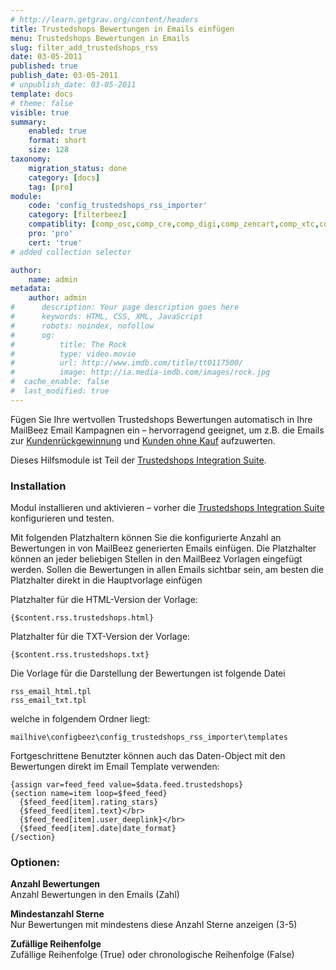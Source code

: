 ```yaml
---
# http://learn.getgrav.org/content/headers
title: Trustedshops Bewertungen in Emails einfügen
menu: Trustedshops Bewertungen in Emails
slug: filter_add_trustedshops_rss
date: 03-05-2011
published: true
publish_date: 03-05-2011
# unpublish_date: 03-05-2011
template: docs
# theme: false
visible: true
summary:
    enabled: true
    format: short
    size: 128
taxonomy:
    migration_status: done
    category: [docs]
    tag: [pro]
module:
    code: 'config_trustedshops_rss_importer'
    category: [filterbeez]
    compatiblity: [comp_osc,comp_cre,comp_digi,comp_zencart,comp_xtc,comp_gambio]
    pro: 'pro'
    cert: 'true'         
# added collection selector

author:
    name: admin
metadata:
    author: admin
#      description: Your page description goes here
#      keywords: HTML, CSS, XML, JavaScript
#      robots: noindex, nofollow
#      og:
#          title: The Rock
#          type: video.movie
#          url: http://www.imdb.com/title/tt0117500/
#          image: http://ia.media-imdb.com/images/rock.jpg
#  cache_enable: false
#  last_modified: true
---
```


Fügen Sie Ihre wertvollen Trustedshops Bewertungen automatisch in Ihre MailBeez Email Kampagnen ein – hervorragend geeignet, um z.B. die Emails zur [Kundenrückgewinnung](/dokumentation/mailbeez/winback_advanced) und [Kunden ohne Kauf](/dokumentation/mailbeez/nopurchase_advanced) aufzuwerten.

Dieses Hilfsmodule ist Teil der [Trustedshops Integration Suite](/dokumentation/configbeez/config_trustedshops_rss_importer/ "Trustedshops Integration Suite").


### Installation

Modul installieren und aktivieren – vorher die [Trustedshops Integration Suite](/dokumentation/configbeez/config_trustedshops_rss_importer/ "Trustedshops Integration Suite") konfigurieren und testen.

Mit folgenden Platzhaltern können Sie die konfigurierte Anzahl an Bewertungen in von MailBeez generierten Emails einfügen. Die Platzhalter können an jeder beliebigen Stellen in den MailBeez Vorlagen eingefügt werden. Sollen die Bewertungen in allen Emails sichtbar sein, am besten die Platzhalter direkt in die Hauptvorlage einfügen

Platzhalter für die HTML-Version der Vorlage:

```
{$content.rss.trustedshops.html}
```

Platzhalter für die TXT-Version der Vorlage:

```
{$content.rss.trustedshops.txt}
```

Die Vorlage für die Darstellung der Bewertungen ist folgende Datei

```
rss_email_html.tpl  
rss_email_txt.tpl
```

welche in folgendem Ordner liegt:

`mailhive\configbeez\config_trustedshops_rss_importer\templates`

Fortgeschrittene Benutzter können auch das Daten-Object mit den Bewertungen direkt im Email Template verwenden:


```
{assign var=feed_feed value=$data.feed.trustedshops}
{section name=item loop=$feed_feed}
  {$feed_feed[item].rating_stars}
  {$feed_feed[item].text}</br>
  {$feed_feed[item].user_deeplink}</br>
  {$feed_feed[item].date|date_format}
{/section}
```


### Optionen:

**Anzahl Bewertungen**  
 Anzahl Bewertungen in den Emails (Zahl)

**Mindestanzahl Sterne**  
 Nur Bewertungen mit mindestens diese Anzahl Sterne anzeigen (3-5)

**Zufällige Reihenfolge**  
 Zufällige Reihenfolge (True) oder chronologische Reihenfolge (False)

 
